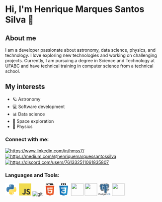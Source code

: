 # Hi, I'm Henrique Marques Santos Silva 👋

## About me
I am a developer passionate about astronomy, data science, physics, and technology. I love exploring new technologies and working on challenging projects. Currently, I am pursuing a degree in Science and Technology at UFABC and have technical training in computer science from a technical school.

## My interests
- 🪐 Astronomy
- 💻 Software development
- 📊 Data science
- 🚀 Space exploration
- 🔭 Physics

<!--## My projects
Here are some of my astronomy-related projects:
- Project name 1
- Project name 2

## Get in touch
Feel free to contact me through LinkedIn or Twitter.

<div>
   <img src="https://th.bing.com/th/id/OIG.aA9DzmhwX3FY1lLy2Z.V?pid=ImgGn" widht="100" height="100" style="max-width: 100%"></img>
</div>

### What technologies do I use:
<div style = "display_block"><br/>
   <img src="https://cdn.jsdelivr.net/gh/devicons/devicon/icons/html5/html5-original.svg" width="40" height="40" style="max-width: 100%; margin:0 2px; align: center"/>
   <img src="https://cdn.jsdelivr.net/gh/devicons/devicon/icons/css3/css3-original.svg" width="40" height="40" style="max-width: 100%; margin:0 2px;"/>
   <img src="https://cdn.jsdelivr.net/gh/devicons/devicon/icons/javascript/javascript-original.svg" width="40" height="40" style="max-width: 100%; margin:0 2px;"/>
   <img src="https://cdn.jsdelivr.net/gh/devicons/devicon/icons/python/python-original.svg" width="40" height="40" style="max-width: 100%; margin:0 2px;"/>
   <img src="https://cdn.jsdelivr.net/gh/devicons/devicon/icons/django/django-plain.svg" width="40" height="40" style="max-width: 100%; margin:0 2px;"/>
   <img src="https://cdn.jsdelivr.net/gh/devicons/devicon/icons/bootstrap/bootstrap-original.svg" width="40" height="40" style="max-width: 100%; margin:0 2px;"/>
</div>-->

### Connect with me: 
<p align="left">
<a href="https://www.linkedin.com/in/hmss7/" target="blank"><img align="center" src="https://raw.githubusercontent.com/rahuldkjain/github-profile-readme-generator/master/src/images/icons/Social/linked-in-alt.svg" alt="https://www.linkedin.com/in/hmss7/" height="30" width="40" /></a>
<a href="https://medium.com/@henriquemarquessantossilva" target="blank"><img align="center" src="https://raw.githubusercontent.com/rahuldkjain/github-profile-readme-generator/master/src/images/icons/Social/medium.svg" alt="https://medium.com/@henriquemarquessantossilva" height="30" width="40" /></a>
<a href="https://discord.com/users/761332511061835807" target="blank"><img align="center" src="https://raw.githubusercontent.com/rahuldkjain/github-profile-readme-generator/master/src/images/icons/Social/discord.svg" alt="https://discord.com/users/761332511061835807" height="30" width="40" /></a>
</p>

### Languages and Tools:
<p align="left"> 
<img src="https://raw.githubusercontent.com/devicons/devicon/master/icons/python/python-original.svg" width="40" height="40"/>  
<img src="https://raw.githubusercontent.com/devicons/devicon/master/icons/javascript/javascript-original.svg" width="40" height="40"/> 
<img src="https://www.vectorlogo.zone/logos/git-scm/git-scm-icon.svg" alt="git" width="40" height="40"/>
<img src="https://raw.githubusercontent.com/devicons/devicon/master/icons/html5/html5-original-wordmark.svg" width="40" height="40"/> 
<img src="https://raw.githubusercontent.com/devicons/devicon/master/icons/css3/css3-original-wordmark.svg" width="40" height="40"/>
<!--<img src="https://raw.githubusercontent.com/devicons/devicon/master/icons/bootstrap/bootstrap-plain-wordmark.svg" width="40" height="40"/>-->
<img src="https://cdn.worldvectorlogo.com/logos/django.svg" width="40" height="40"/> 
<img src="https://www.vectorlogo.zone/logos/figma/figma-icon.svg" width="40" height="40"/>
<!--<img src="https://raw.githubusercontent.com/devicons/devicon/master/icons/photoshop/photoshop-line.svg" width="40" height="40"/> -->
<img src="https://raw.githubusercontent.com/devicons/devicon/master/icons/postgresql/postgresql-original-wordmark.svg" width="40" height="40"/> 
<img src="https://www.vectorlogo.zone/logos/sqlite/sqlite-icon.svg" width="40" height="40"/></p>
